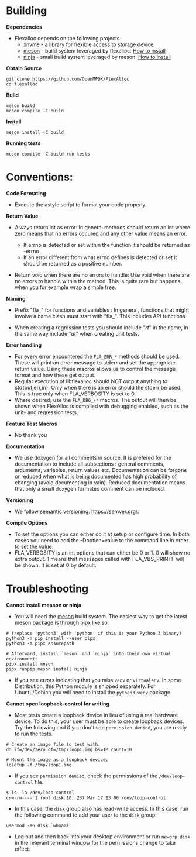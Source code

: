 # Building
**Dependencies**
* Flexalloc depends on the following projects
	- [xnvme](https://github.com/OpenMPDK/xNVMe) - a library for flexible access to storage device
	- [meson](https://mesonbuild.com) - build system leveraged by flexalloc. [How to install](#installmesonninja)
	- [ninja](https://pypi.org/project/ninja/) - small build system leveraged by meson. [How to install](#installmesonninja)


**Obtain Source**
```shell
git clone https://github.com/OpenMPDK/FlexAlloc
cd flexalloc
```

**Build**
```shell
meson build
meson compile -C build
```

**Install**
```shell
meson install -C build
```

**Running tests**
```shell
meson compile -C build run-tests
```

# Conventions:
**Code Formating**
* Execute the astyle script to format your code properly.

**Return Value**
* Always return int as error: In general methods should return an int where
  zero means that no errors occured and any other value means an error.
	- If errno is detected or set within the function it should be returned as -errno
	- If an error different from what errno defines is detected or set it should be
		returned as a positive number.

* Return void when there are no errors to handle: Use void when there are no
  errors to handle within the method. This is quite rare but happens when you for
	example wrap a simple free.

**Naming**
* Prefix "fla_" for functions and variables : In general, functions that might
  involve a name clash must start with "fla_". This includes API functions.

* When creating a regression tests you should include "_rt_" in the name, in the
  same way include "_ut_" when creating unit tests.

**Error handling**
* For every error encountered the `FLA_ERR_*` methods should be used. These will
  print an error message to stderr and set the appropriate return value.
  Using these macros allows us to control the message format and how these get
  output.
* Regular execution of libflexalloc should NOT output anything to
	std{out,err,in}.  Only when there is an error should the stderr be used. This
	is true only when FLA_VERBOSITY is set to 0.
* Where desired, use the `FLA_DBG_\*` macros. The output will then be shown when
  FlexAlloc is compiled with debugging enabled, such as the unit- and regression tests.

**Feature Test Macros**
* No thank you

**Documentation**
* We use doxygen for all comments in source. It is prefered for the documentation
to include all subsections : general comments, arguments, variables, return
values etc. Documentation can be forgone or reduced when what is being
documented has high probability of changing (avoid documenting in vain). Reduced
documentation means that only a small doxygen formated comment can be included.

**Versioning**
* We follow semantic versioning. https://semver.org/.

**Compile Options**
* To set the options you can either do it at setup or configure time. In both cases you need
  to add the -Doption=value to the command line in order to set the value.
* FLA_VERBOSITY is an int options that can either be 0 or 1. 0 will show no extra output.
  1 means that messages called with FLA_VBS_PRINTF will be shown. It is set at 0 by default.

# Troubleshooting

**<a name="installmesonninja"></a>Cannot install messon or ninja**
* You will need the [meson](https://mesonbuild.com) build system. The easiest way to
get the latest meson package is through [pipx](https://pipxproject.github.io/pipx/) like so:
```shell
# (replace 'python3' with 'python' if this is your Python 3 binary)
python3 -m pip install --user pipx
python3 -m pipx ensurepath

# Afterward, install `meson` and `ninja` into their own virtual environment:
pipx install meson
pipx runpip meson install ninja
```

* If you see errors indicating that you miss `venv` or `virtualenv`. In some Distribution,
this Python module is shipped separately. For Ubuntu/Debian you will need to install the
`python3-venv` package.

**Cannot open loopback-control for writing**
* Most tests create a loopback device in lieu of using a real hardware device.
	To do this, your user must be able to create loopback devices. Try the following and if
	you don't see `permission denied`, you are ready to run the tests.
```shell
# Create an image file to test with:
dd if=/dev/zero of=/tmp/loop1.img bs=1M count=10

# Mount the image as a loopback device:
losetup -f /tmp/loop1.img
```

* If you see `permission denied`, check the permissions of the `/dev/loop-control` file.
```shell
$ ls -la /dev/loop-control 
crw-rw---- 1 root disk 10, 237 Mar 17 13:06 /dev/loop-control
```
  - In this case, the `disk` group also has read-write access. In this case, run the
	  following command to add your user to the `disk` group:
```sell
usermod -aG disk `whoami`
```
  - Log out and then back into your desktop environment or run `newgrp disk` in the
		relevant terminal window for the permissions change to take effect.


